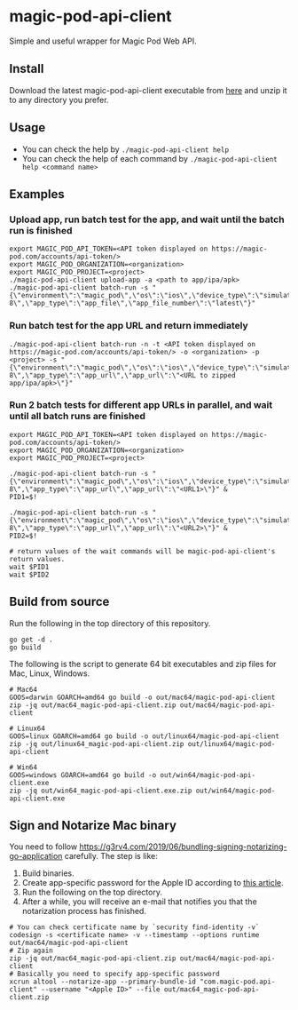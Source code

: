 # magic-pod-api-client
Simple and useful wrapper for Magic Pod Web API.

## Install

Download the latest magic-pod-api-client executable from [here](https://github.com/Magic-Pod/magic-pod-api-client/releases) and unzip it to any directory you prefer.

## Usage

- You can check the help by `./magic-pod-api-client help`
- You can check the help of each command by `./magic-pod-api-client help <command name>`

## Examples

### Upload app, run batch test for the app, and wait until the batch run is finished

```
export MAGIC_POD_API_TOKEN=<API token displayed on https://magic-pod.com/accounts/api-token/>
export MAGIC_POD_ORGANIZATION=<organization>
export MAGIC_POD_PROJECT=<project>
./magic-pod-api-client upload-app -a <path to app/ipa/apk>
./magic-pod-api-client batch-run -s "{\"environment\":\"magic_pod\",\"os\":\"ios\",\"device_type\":\"simulator\",\"version\":\"13.1\",\"model\":\"iPhone 8\",\"app_type\":\"app_file\",\"app_file_number\":\"latest\"}"
```

### Run batch test for the app URL and return immediately

```
./magic-pod-api-client batch-run -n -t <API token displayed on https://magic-pod.com/accounts/api-token/> -o <organization> -p <project> -s "{\"environment\":\"magic_pod\",\"os\":\"ios\",\"device_type\":\"simulator\",\"version\":\"13.1\",\"model\":\"iPhone 8\",\"app_type\":\"app_url\",\"app_url\":\"<URL to zipped app/ipa/apk>\"}"
```

### Run 2 batch tests for different app URLs in parallel, and wait until all batch runs are finished

```
export MAGIC_POD_API_TOKEN=<API token displayed on https://magic-pod.com/accounts/api-token/>
export MAGIC_POD_ORGANIZATION=<organization>
export MAGIC_POD_PROJECT=<project>

./magic-pod-api-client batch-run -s "{\"environment\":\"magic_pod\",\"os\":\"ios\",\"device_type\":\"simulator\",\"version\":\"13.1\",\"model\":\"iPhone 8\",\"app_type\":\"app_url\",\"app_url\":\"<URL1>\"}" &
PID1=$!

./magic-pod-api-client batch-run -s "{\"environment\":\"magic_pod\",\"os\":\"ios\",\"device_type\":\"simulator\",\"version\":\"13.1\",\"model\":\"iPhone 8\",\"app_type\":\"app_url\",\"app_url\":\"<URL2>\"}" &
PID2=$!

# return values of the wait commands will be magic-pod-api-client's return values.
wait $PID1
wait $PID2
```

## Build from source

Run the following in the top directory of this repository.

```
go get -d .
go build
```

The following is the script to generate 64 bit executables and zip files for Mac, Linux, Windows.

```
# Mac64
GOOS=darwin GOARCH=amd64 go build -o out/mac64/magic-pod-api-client
zip -jq out/mac64_magic-pod-api-client.zip out/mac64/magic-pod-api-client

# Linux64
GOOS=linux GOARCH=amd64 go build -o out/linux64/magic-pod-api-client
zip -jq out/linux64_magic-pod-api-client.zip out/linux64/magic-pod-api-client

# Win64
GOOS=windows GOARCH=amd64 go build -o out/win64/magic-pod-api-client.exe
zip -jq out/win64_magic-pod-api-client.exe.zip out/win64/magic-pod-api-client.exe
```

## Sign and Notarize Mac binary

You need to follow https://g3rv4.com/2019/06/bundling-signing-notarizing-go-application carefully.
The step is like:

1. Build binaries.
2. Create app-specific password for the Apple ID according to [this article](https://support.apple.com/en-us/HT204397).
3. Run the following on the top directory.
4. After a while, you will receive an e-mail that notifies you that the notarization process has finished.

```
# You can check certificate name by `security find-identity -v`
codesign -s <certificate name> -v --timestamp --options runtime out/mac64/magic-pod-api-client
# Zip again
zip -jq out/mac64_magic-pod-api-client.zip out/mac64/magic-pod-api-client
# Basically you need to specify app-specific password
xcrun altool --notarize-app --primary-bundle-id "com.magic-pod.api-client" --username "<Apple ID>" --file out/mac64_magic-pod-api-client.zip
```